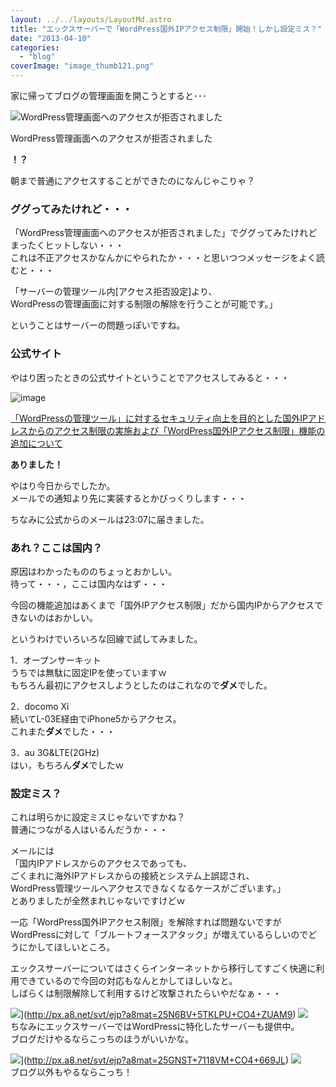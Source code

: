 ```yaml
---
layout: ../../layouts/LayoutMd.astro
title: "エックスサーバーで「WordPress国外IPアクセス制限」開始！しかし設定ミス？"
date: "2013-04-10"
categories: 
  - "blog"
coverImage: "image_thumb121.png"
---
```


家に帰ってブログの管理画面を開こうとすると･･･

![WordPress管理画面へのアクセスが拒否されました](/archive/images/image_thumb12.png "WordPress管理画面へのアクセスが拒否されました")
  
WordPress管理画面へのアクセスが拒否されました

**！？**

朝まで普通にアクセスすることができたのになんじゃこりゃ？

### ググってみたけれど・・・

「WordPress管理画面へのアクセスが拒否されました」でググってみたけれどまったくヒットしない・・・  
これは不正アクセスかなんかにやられたか・・・と思いつつメッセージをよく読むと・・・

「サーバーの管理ツール内\[アクセス拒否設定\]より、  
WordPressの管理画面に対する制限の解除を行うことが可能です。」

ということはサーバーの問題っぽいですね。

### 公式サイト

やはり困ったときの公式サイトということでアクセスしてみると・・・

![image](/archive/images/image_thumb13.png "image")


[「WordPressの管理ツール」に対するセキュリティ向上を目的とした国外IPアドレスからのアクセス制限の実施および「WordPress国外IPアクセス制限」機能の追加について](http://www.xserver.ne.jp/news_detail.php?view_id=1633)

**ありました！**

やはり今日からでしたか。  
メールでの通知より先に実装するとかびっくりします・・・

ちなみに公式からのメールは23:07に届きました。

### あれ？ここは国内？

原因はわかったもののちょっとおかしい。  
待って・・・，ここは国内なはず・・・

今回の機能追加はあくまで「国外IPアクセス制限」だから国内IPからアクセスできないのはおかしい。

というわけでいろいろな回線で試してみました。

1．オープンサーキット  
うちでは無駄に固定IPを使っていますｗ  
もちろん最初にアクセスしようとしたのはこれなので**ダメ**でした。

2．docomo Xi  
続いてL-03E経由でiPhone5からアクセス。  
これまた**ダメ**でした・・・

3．au 3G&LTE(2GHz)  
はい，もちろん**ダメ**でしたｗ

### 設定ミス？

これは明らかに設定ミスじゃないですかね？  
普通につながる人はいるんだうか・・・

メールには  
「国内IPアドレスからのアクセスであっても、  
ごくまれに海外IPアドレスからの接続とシステム上誤認され、  
WordPress管理ツールへアクセスできなくなるケースがございます。」  
とありましたが全然まれじゃないですけどｗ

一応「WordPress国外IPアクセス制限」を解除すれば問題ないですがWordPressに対して「ブルートフォースアタック」が増えているらしいのでどうにかしてほしいところ。

エックスサーバーについてはさくらインターネットから移行してすごく快適に利用できているので今回の対応もなんとかしてほしいなと。  
しばらくは制限解除して利用するけど攻撃されたらいやだなぁ・・・

![](http://www20.a8.net/svt/bgt?aid=130411723352&wid=001&eno=01&mid=s00000001642006020000&mc=1)](http://px.a8.net/svt/ejp?a8mat=25N6BV+5TKLPU+CO4+ZUAM9) ![](http://www17.a8.net/0.gif?a8mat=25N6BV+5TKLPU+CO4+ZUAM9)  
ちなみにエックスサーバーではWordPressに特化したサーバーも提供中。  
ブログだけやるならこっちのほうがいいかな。

![](http://www29.a8.net/svt/bgt?aid=130107773425&wid=001&eno=01&mid=s00000001642001037000&mc=1)](http://px.a8.net/svt/ejp?a8mat=25GNST+7118VM+CO4+669JL) ![](http://www14.a8.net/0.gif?a8mat=25GNST+7118VM+CO4+669JL)  
ブログ以外もやるならこっち！
